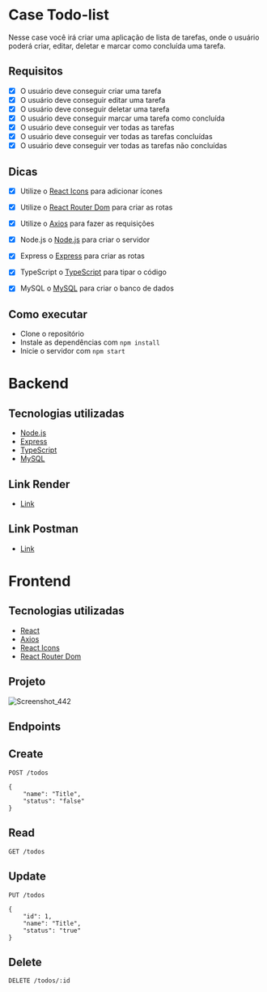 # Case Todo-list
Nesse case você irá criar uma aplicação de lista de tarefas, onde o usuário poderá criar, editar, deletar e marcar como concluída uma tarefa.

## Requisitos

- [x] O usuário deve conseguir criar uma tarefa
- [x] O usuário deve conseguir editar uma tarefa
- [x] O usuário deve conseguir deletar uma tarefa
- [x] O usuário deve conseguir marcar uma tarefa como concluída
- [x] O usuário deve conseguir ver todas as tarefas
- [x] O usuário deve conseguir ver todas as tarefas concluídas
- [x] O usuário deve conseguir ver todas as tarefas não concluídas

## Dicas

- [x] Utilize o [React Icons](https://react-icons.github.io/react-icons/) para adicionar ícones
- [x] Utilize o [React Router Dom](https://reactrouter.com/web/guides/quick-start) para criar as rotas
- [x] Utilize o [Axios](https://axios-http.com/docs/intro) para fazer as requisições
- [x] Node.js o [Node.js](https://nodejs.org/en/) para criar o servidor
- [x] Express o [Express](https://expressjs.com/pt-br/) para criar as rotas
- [x] TypeScript o [TypeScript](https://www.typescriptlang.org/) para tipar o código
- [x] MySQL o [MySQL](https://www.mysql.com/) para criar o banco de dados


## Como executar

- Clone o repositório
- Instale as dependências com `npm install`
- Inicie o servidor com `npm start`


# Backend

## Tecnologias utilizadas

- [Node.js](https://nodejs.org/en/)
- [Express](https://expressjs.com/pt-br/)
- [TypeScript](https://www.typescriptlang.org/)
- [MySQL](https://www.mysql.com/)

## Link Render 

- [Link](https://backend-todolist-c12t.onrender.com/)

## Link Postman

- [Link](https://documenter.getpostman.com/view/22369915/2s93XvWjvs)

# Frontend

## Tecnologias utilizadas

- [React](https://pt-br.reactjs.org/)
- [Axios](https://axios-http.com/docs/intro)
- [React Icons](https://react-icons.github.io/react-icons/)
- [React Router Dom](https://reactrouter.com/web/guides/quick-start)

## Projeto
![Screenshot_442](https://user-images.githubusercontent.com/96514967/231570107-deb3de7c-542b-43e0-ae16-f4dc66bebb16.png)

## Endpoints

## Create

`POST /todos`

    {
        "name": "Title",
        "status": "false"
    }

## Read

`GET /todos`

## Update

`PUT /todos`

    {
        "id": 1,
        "name": "Title",
        "status": "true"
    }

## Delete

`DELETE /todos/:id`
